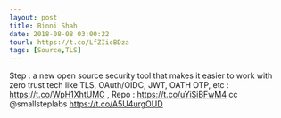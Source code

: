 ```yaml
---
layout: post
title: Binni Shah
date: 2018-08-08 03:00:22
tourl: https://t.co/LfZIicBDza
tags: [Source,TLS]
---
```

Step :  a new open source security tool that makes it easier to work with zero trust tech like TLS, OAuth/OIDC, JWT, OATH OTP, etc :  https://t.co/WpH1XhtUMC , Repo : https://t.co/uYiSiBFwM4  cc @smallsteplabs https://t.co/A5U4urgOUD